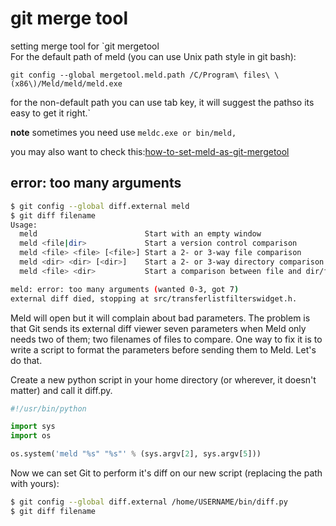 # git merge tool

setting merge tool for `git mergetool  
For the default path of meld (you can use Unix path style in git bash): 
``` 
git config --global mergetool.meld.path /C/Program\ files\ \(x86\)/Meld/meld/meld.exe  
```
for the non-default path you can use tab key, it will suggest the pathso its easy to get it right.`

**note** sometimes you need use `meldc.exe or bin/meld,`

you may also want to check this:[how-to-set-meld-as-git-mergetool](http://stackoverflow.com/questions/12956509/how-to-set-meld-as-git-mergetool)

## error: too many arguments

```bash
$ git config --global diff.external meld
$ git diff filename
Usage:
  meld                        Start with an empty window
  meld <file|dir>             Start a version control comparison
  meld <file> <file> [<file>] Start a 2- or 3-way file comparison
  meld <dir> <dir> [<dir>]    Start a 2- or 3-way directory comparison
  meld <file> <dir>           Start a comparison between file and dir/file

meld: error: too many arguments (wanted 0-3, got 7)
external diff died, stopping at src/transferlistfilterswidget.h.
```

Meld will open but it will complain about bad parameters. The problem is that Git sends its external diff viewer seven parameters when Meld only needs two of them; two filenames of files to compare. One way to fix it is to write a script to format the parameters before sending them to Meld. Let's do that.

Create a new python script in your home directory \(or wherever, it doesn't matter\) and call it diff.py.

```python
#!/usr/bin/python

import sys
import os

os.system('meld "%s" "%s"' % (sys.argv[2], sys.argv[5]))
```

Now we can set Git to perform it's diff on our new script \(replacing the path with yours\):

```bash
$ git config --global diff.external /home/USERNAME/bin/diff.py
$ git diff filename
```



